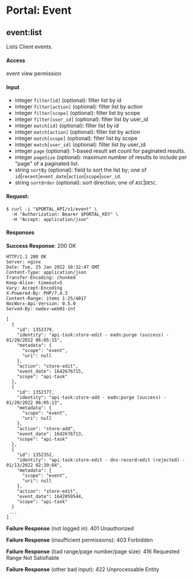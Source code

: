 # Portal: Event

## event:list
Lists Client events.

#### Access
event view permission

#### Input
- integer `filter[id]` (optional): filter list by id
- integer `filter[action]` (optional): filter list by action
- integer `filter[scope]` (optional): filter list by scope
- integer `filter[user_id]` (optional): filter list by user_id
- integer `match[id]` (optional): filter list by id
- integer `match[action]` (optional): filter list by action
- integer `match[scope]` (optional): filter list by scope
- integer `match[user_id]` (optional): filter list by user_id
- integer `page` (optional): 1-based result set count for paginated results.
- integer `pageSize` (optional): maximum number of results to include per "page" of a paginated list.
- string `sortBy` (optional): field to sort the list by; one of `id`|`recent`|`event_date`|`action`|`scope`|`user_id`.
- string `sortOrder` (optional): sort direction; one of `ASC`|`DESC`.

#### Request:
```
$ curl -i "$PORTAL_API/v1/event" \
  -H "Authorization: Bearer $PORTAL_KEY" \
  -H "Accept: application/json"
```

#### Responses
**Success Response**: 200 OK
```
HTTP/1.1 200 OK
Server: nginx
Date: Tue, 25 Jan 2022 10:32:47 GMT
Content-Type: application/json
Transfer-Encoding: chunked
Keep-Alive: timeout=5
Vary: Accept-Encoding
X-Powered-By: PHP/7.4.3
Content-Range: items 1-25/4017
NocWorx-Api-Version: 0.5.0
Served-By: nwdev-web01-int

[
  {
    "id": 1352379,
    "identity": "api-task:store-edit - eadn:purge (success) - 01/20/2022 06:05:15",
    "metadata": {
      "scope": "event",
      "uri": null
    },
    "action": "store-edit",
    "event_date": 1642676715,
    "scope": "api-task"
  },
  {
    "id": 1352377,
    "identity": "api-task:store-add - eadn:purge (success) - 01/20/2022 06:05:13",
    "metadata": {
      "scope": "event",
      "uri": null
    },
    "action": "store-add",
    "event_date": 1642676713,
    "scope": "api-task"
  },
  {
    "id": 1352352,
    "identity": "api-task:store-edit - dns-record:edit (rejected) - 01/13/2022 02:39:04",
    "metadata": {
      "scope": "event",
      "uri": null
    },
    "action": "store-edit",
    "event_date": 1642059544,
    "scope": "api-task"
  }
 ...
]
```

**Failure Response** (not logged in): 401 Unauthorized

**Failure Response** (insufficient permissions): 403 Forbidden

**Failure Response** (bad range/page number/page size): 416 Requested Range Not Satisfiable

**Failure Response** (other bad input): 422 Unprocessable Entity
